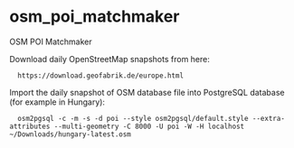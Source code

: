 # osm_poi_matchmaker
OSM POI Matchmaker

Download daily OpenStreetMap snapshots from here:

      https://download.geofabrik.de/europe.html

Import the daily snapshot of OSM database file into PostgreSQL database (for example in Hungary):

      osm2pgsql -c -m -s -d poi --style osm2pgsql/default.style --extra-attributes --multi-geometry -C 8000 -U poi -W -H localhost ~/Downloads/hungary-latest.osm
